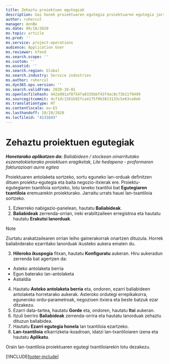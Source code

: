 ```yaml
---
title: Zehaztu proiektuen egutegiak
description: Gai honek proiektuaren egutegia proiektuaren egutegia jarraitzeko erabiltzeari buruzko informazioa eskaintzen du.
author: ruhercul
manager: AnnBe
ms.date: 09/18/2020
ms.topic: article
ms.prod: ''
ms.service: project-operations
audience: Application User
ms.reviewer: kfend
ms.search.scope: ''
ms.custom: ''
ms.assetid: ''
ms.search.region: Global
ms.search.industry: Service industries
ms.author: ruhercul
ms.dyn365.ops.version: ''
ms.search.validFrom: 2020-10-01
ms.openlocfilehash: 442a901af8754fa0335bbf43f4ac8c73b11f9499
ms.sourcegitcommit: 4cf1dc1561b92fca4175f0b3813133c5e63ce8e6
ms.translationtype: HT
ms.contentlocale: eu-ES
ms.lasthandoff: 10/28/2020
ms.locfileid: "4131643"
---
```

# <a name="define-project-calendars"></a>Zehaztu proiektuen egutegiak

_**Honetarako aplikatzen da:** Baliabideen / stockean oinarritutako eszenatokietarako proiektuen eragiketak, Lite hedapena - proformaren fakturazioari aurre egitea_

Proiektuaren antolaketa sortzeko, sortu eguneko lan-orduak definitzen dituen proiektu-egutegia eta baita negozio-itxierak ere. Proiektu-egutegiaren txantiloia sortzeko, lotu laneko txantiloi bat **Egutegiaren txantiloia** eremuarekin proiekturako. Jarraitu urrats hauei lan-txantiloia sortzeko.

1. Ezkerreko nabigazio-panelean, hautatu **Baliabideak**. 
2. **Baliabideak** zerrenda-orrian, ireki erabiltzaileen erregistroa eta hautatu hautatu **Erakutsi lanorduak**.

  > [!NOTE]
  > Ziurtatu arakatzailearen orrian leiho gainerakorrak onartzen dituzula. Horrek baliabiderako ezarritako lanorduak ikusteko aukera ematen du.
  
3. **Hileroko ikuspegia** fitxan, hautatu **Konfiguratu** aukeran. Hiru aukeradun zerrenda bat agertzen da: 

  - Asteko antolaketa berria
  - Egun baterako lan-antolaketa
  - Astialdia

4. Hautatu **Asteko antolaketa berria** eta, ondoren, ezarri baliabideen antolaketa horretarako aukerak. Asteroko ordutegi errepikakorra, eguneroko ordu-parametroak, negozioen itxiera eta beste batzuk ezar ditzakezu.
5. Ezarri data-tartea, hautatu **Gorde** eta, ondoren, hautatu **Itxi** aukeran. 
6. Itzuli berriro **Baliabideak** zerrenda-orrira eta hautatu lanorduak zehaztu dituzun baliabidea. 
7. Hautatu **Ezarri egutegia honela** lan txantiloia ezartzeko. 
8. **Lan-txantiloia** elkarrizketa-koadroan, idatzi lan-txantiloiaren izena eta hautatu **Aplikatu**. 

Orain lan-txantiloia proiektuaren egutegi txantiloiarekin lotu dezakezu.


[!INCLUDE[footer-include](../includes/footer-banner.md)]